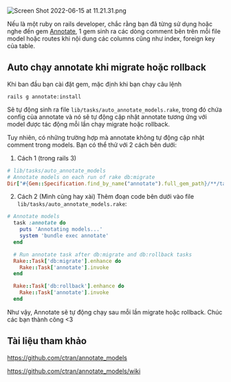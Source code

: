 ![Screen Shot 2022-06-15 at 11.21.31.png](https://images.viblo.asia/2ec94991-0e3b-48c8-9823-9af46b1dc011.png)

Nếu là một ruby on rails developer, chắc rằng bạn đã từng sử dụng hoặc nghe đến gem [Annotate](https://github.com/ctran/annotate_models), 
1 gem sinh ra các dòng comment bên trên mỗi file model hoặc routes khi nội dung các columns cũng như index, foreign key của table.

## Auto chạy annotate khi migrate hoặc rollback
 
Khi ban đầu bạn cài đặt gem, mặc định khi bạn chạy câu lệnh
```
rails g annotate:install
```
Sẽ tự động sinh ra file ```lib/tasks/auto_annotate_models.rake```, trong đó chứa config của annotate và nó sẽ tự động cập nhật annotate tương ứng với model được tác động mỗi lần chạy migrate hoặc rollback.

Tuy nhiên, có những trường hợp mà annotate không tự động cập nhật comment trong models. Bạn có thể thử với 2 cách bên dưới:
1. Cách 1 (trong rails 3)
```ruby
# lib/tasks/auto_annotate_models
# Annotate models on each run of rake db:migrate
Dir["#{Gem::Specification.find_by_name("annotate").full_gem_path}/**/tasks/**/*.rake"].each {|ext| load ext} if Rails.env.development?
```

2. Cách 2 (Mình cũng hay xài)
Thêm đoạn code bên dưới vào file ```lib/tasks/auto_annotate_models.rake```:
```ruby
# Annotate models
  task :annotate do
    puts 'Annotating models...'
    system 'bundle exec annotate'
  end

  # Run annotate task after db:migrate and db:rollback tasks
  Rake::Task['db:migrate'].enhance do
    Rake::Task['annotate'].invoke
  end

  Rake::Task['db:rollback'].enhance do
    Rake::Task['annotate'].invoke
  end
```
Như vậy, Annotate sẽ tự động chạy sau mỗi lần migrate hoặc rollback. Chúc các bạn thành công <3

## Tài liệu tham khảo
https://github.com/ctran/annotate_models

https://github.com/ctran/annotate_models/wiki